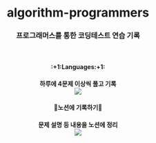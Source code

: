 <div align=center>
  <h1>algorithm-programmers
  <h3>프로그래머스를 통한 코딩테스트 연습 기록
</div>
<br/>
<div align=center>
 <h4>:+1:Languages:+1:<h4>
 하루에 4문제 이상씩 풀고 기록
 <br>
 <img src="https://img.shields.io/badge/JavaScript-F7DF1E?style=flat&logo=JavaScript&logoColor=white"/>
</div>
<div align=center>
 <h4>🖤노션에 기록하기🖤<h4>
 문제 설명 등 내용을 노션에 정리
 <br>
 <a href="https://ringed-account-6c8.notion.site/PROGRAMMERS-3f26c1fffe20441b95a6a41b0ef95c8f">
		<img src="https://img.shields.io/badge/Notion-000000?style=flat&logo=Notion&logoColor=white" />
 </a>
</div>
